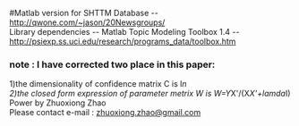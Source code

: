 #Matlab version for SHTTM
Database -- http://qwone.com/~jason/20Newsgroups/</br>
Library dependencies -- Matlab Topic Modeling Toolbox 1.4 -- http://psiexp.ss.uci.edu/research/programs_data/toolbox.htm </br>
### note : I have corrected two place in this paper: </br>
1)the dimensionality of confidence matrix C is l*n </br>
2)the closed form expression of parameter metrix W is W=Y*X'/(X*X'+lamda*I) </br>
Power by Zhuoxiong Zhao</br>
Please contact e-mail : zhuoxiong.zhao@gmail.com
